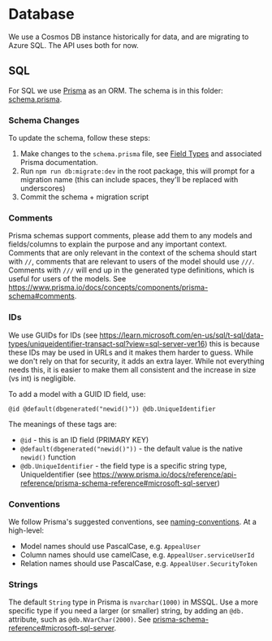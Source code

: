 # Database

We use a Cosmos DB instance historically for data, and are migrating to Azure SQL. The API uses both for now.

## SQL

For SQL we use [Prisma](https://www.prisma.io/) as an ORM. The schema is in this folder: [schema.prisma](./schema.prisma).

### Schema Changes

To update the schema, follow these steps:

1. Make changes to the `schema.prisma` file, see [Field Types](https://www.prisma.io/docs/orm/reference/prisma-schema-reference#model-field-scalar-types) and associated Prisma documentation.
2. Run `npm run db:migrate:dev` in the root package, this will prompt for a migration name (this can include spaces, they'll be replaced with underscores)
3. Commit the schema + migration script

### Comments

Prisma schemas support comments, please add them to any models and fields/columns to explain the purpose and any important context. Comments that are only relevant in the context of the schema should start with `//`, comments that are relevant to users of the model should use `///`. Comments with `///` will end up in the generated type definitions, which is useful for users of the models. See https://www.prisma.io/docs/concepts/components/prisma-schema#comments.

### IDs

We use GUIDs for IDs (see https://learn.microsoft.com/en-us/sql/t-sql/data-types/uniqueidentifier-transact-sql?view=sql-server-ver16) this is because these IDs may be used in URLs and it makes them harder to guess. While we don't rely on that for security, it adds an extra layer. While not everything needs this, it is easier to make them all consistent and the increase in size (vs int) is negligible.

To add a model with a GUID ID field, use:

`@id @default(dbgenerated("newid()")) @db.UniqueIdentifier`

The meanings of these tags are:
* `@id` - this is an ID field (PRIMARY KEY)
* `@default(dbgenerated("newid()"))` - the default value is the native `newid()` function
* `@db.UniqueIdentifier` - the field type is a specific string type, UniqueIdentifier (see https://www.prisma.io/docs/reference/api-reference/prisma-schema-reference#microsoft-sql-server)

### Conventions

We follow Prisma's suggested conventions, see [naming-conventions](https://www.prisma.io/docs/reference/api-reference/prisma-schema-reference#naming-conventions). At a high-level:

* Model names should use PascalCase, e.g. `AppealUser`
* Column names should use camelCase, e.g. `AppealUser.serviceUserId`
* Relation names should use PascalCase, e.g. `AppealUser.SecurityToken`

### Strings

The default `String` type in Prisma is `nvarchar(1000)` in MSSQL. Use a more specific type if you need a larger (or smaller) string, by adding an `@db.` attribute, such as `@db.NVarChar(2000)`. See [prisma-schema-reference#microsoft-sql-server](https://www.prisma.io/docs/reference/api-reference/prisma-schema-reference#microsoft-sql-server).